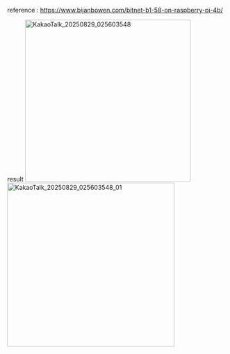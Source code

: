 reference : https://www.bijanbowen.com/bitnet-b1-58-on-raspberry-pi-4b/

result 
<img width="381" height="372" alt="KakaoTalk_20250829_025603548" src="https://github.com/user-attachments/assets/ee299fc6-5c62-443c-8ca7-9a0fd5f801b5" />
<img width="385" height="377" alt="KakaoTalk_20250829_025603548_01" src="https://github.com/user-attachments/assets/c2285fac-2575-4e1a-8c40-8a3855e7b43e" />
